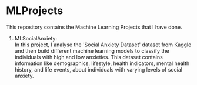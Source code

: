 # MLProjects
This repository contains the Machine Learning Projects that I have done.

1. MLSocialAnxiety: \
    In this project, I analyse the 'Social Anxiety Dataset' dataset from Kaggle and then build different machine learning models to classify the individuals with high and low anxieties. This dataset contains information like demographics, lifestyle, health indicators, mental health history, and life events, about individuals with varying levels of social anxiety.
